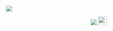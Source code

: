 <a href="https://github.com/ABSphreak/ABSphreak"></a>

<img src="https://user-images.githubusercontent.com/73097560/115834477-dbab4500-a447-11eb-908a-139a6edaec5c.gif">

<p align="center">
  <a href="https://github.com/DenverCoder1/readme-typing-svg"><img src="https://readme-typing-svg.herokuapp.com?font=Times+New+Roman&color=FF7F00&size=25&center=true&vCenter=true&width=600&height=100&lines=Gregory+Jhair+Zambrano...;++;Software+engineering+student;Love+to+learn+new+stuffs.."></a>
<img src="https://github.com/TheDudeThatCode/TheDudeThatCode/blob/master/Assets/Earth.gif" width="24px">
</p>



<!--
**Jhairzp27/Jhairzp27** is a ✨ _special_ ✨ repository because its `README.md` (this file) appears on your GitHub profile.

Here are some ideas to get you started:

- 🔭 I’m currently working on ...
- 🌱 I’m currently learning ...
- 👯 I’m looking to collaborate on ...
- 🤔 I’m looking for help with ...
- 💬 Ask me about ...
- 📫 How to reach me: ...
- 😄 Pronouns: ...
- ⚡ Fun fact: ...
-->

